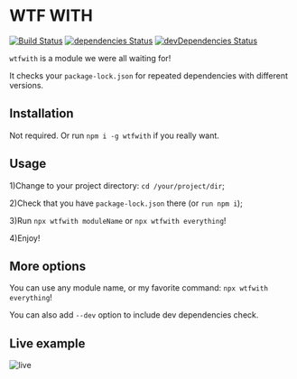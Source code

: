 # WTF WITH

[![Build Status](https://travis-ci.org/jehy/wtfwith.svg?branch=master)](https://travis-ci.org/jehy/wtfwith)
[![dependencies Status](https://david-dm.org/jehy/wtfwith/status.svg)](https://david-dm.org/jehy/wtfwith)
[![devDependencies Status](https://david-dm.org/jehy/wtfwith/dev-status.svg)](https://david-dm.org/jehy/wtfwith?type=dev)

`wtfwith` is a module we were all waiting for!

It checks your `package-lock.json` for repeated dependencies with different versions.

## Installation

Not required. Or run `npm i -g wtfwith` if you really want.

## Usage

1)Change to your project directory: `cd /your/project/dir`;

2)Check that you have `package-lock.json` there (or `run npm i`);

3)Run `npx wtfwith moduleName` or `npx wtfwith everything`!

4)Enjoy!

## More options

You can use any module name, or my favorite command:
`npx wtfwith everything`!

You can also add `--dev` option to include dev dependencies check.

## Live example

![live](https://github.com/jehy/wtfwith/raw/master/tty.gif)
